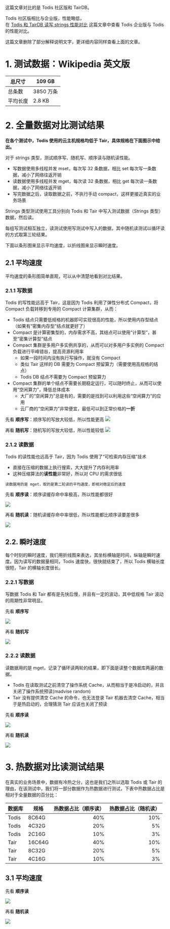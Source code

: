 这篇文章对比的是 Todis 社区版和 TairDB。

Todis 社区版相比与企业版，性能略低，  
在 [Todis 和 TairDB 读写 strings 性能对比](https://blog.topling.cn/posts/Todis%20%E5%92%8C%20TairDB%20%E8%AF%BB%E5%86%99%20strings%20%E6%80%A7%E8%83%BD%E5%AF%B9%E6%AF%94/) 这篇文章中查看 Todis 企业版与 Todis 的性能对比。

这篇文章删除了部分解释说明文字，更详细内容同样查看上面的文章。

# 1. 测试数据：Wikipedia 英文版
总尺寸	| 109 GB
--------|--------
总条数	| 3850 万条
平均长度|	2.8 KB

# 2. 全量数据对比测试结果

**在各个测试中，Todis 使用的云主机规格均低于 Tair，具体规格在下面图示中给出。**

对于 strings 类型，测试顺序写、随机写、顺序读与随机读性能。
* 写数据使用多线程并发 mset，每次写 32 条数据，相比 set 每次写一条数据，减小了网络往返开销
* 读数据使用多线程并发 mget，每次读 32 条数据，相比 get 每次读一条数据，减小了网络往返开销
* 写完数据之后，读取数据之前，不执行手动 compact，这样更接近真实的业务场景

Strings 类型测试使用工具分别向 Todis 和 Tair 中写入测试数据（Strings 类型）数据，然后读。

每组写测试相互独立，读测试使用写测试中写入的数据，其中随机读测试以循环读的方式取第三轮结果。

下面以条形图来显示平均速度，以折线图来显示瞬时速度。

## 2.1 平均速度

平均速度的条形图简单直观，可以从中清楚地看到对比结果。

### 2.1.1 **写数据**

Todis 的写性能远高于 Tair，这是因为 Todis 利用了弹性分布式 Compact，将 Compact 负载转移到专用的 Compact 计算集群，从而：
* Todis 结点只需要低规格的机器即可实现很高的性能，所以使用内存型结点（如果有“密集内存型”结点就更好了）
* Compact 是计算密集型的，内存需求不高，其结点可以使用“计算型”，甚至“密集计算型”结点
* Compact 集群是多用户多实例共享的，从而可以对多用户多实例的 Compact 负载进行平峰错谷，提高资源利用率
  * 如果一段时间内没有执行写操作，就没有 Compact
  * 类似 Tair 这样的 DB 需要为 Compact 预留算力（需要使用高规格的结点）
  * Todis DB 结点不需要为 Compact 预留算力
* Compact 集群的单个结点不需要长期稳定运行，可以随时终止，从而可以使用“空闲算力”，降低总体成本
  * 大厂的“空闲算力”总是有的，需要的是找到可以利用这些“空闲算力”的应用
  * 云厂商的“空闲算力”非常便宜，最低可以到正常价格的**一折**

先看 **顺序写**：顺序写的写放大较低，所以性能更高
![](/images/Todis(社区版)-he-TairDB-读写-strings-性能对比/strings_seq_write_avg_speed_bar.png)

再看 **随机写**：随机写的写放大较低，所以性能较低
![](/images/Todis(社区版)-he-TairDB-读写-strings-性能对比/strings_rand_write_avg_speed_bar.png)

### 2.1.2 **读数据**
Todis 的读性能也远高于 Tair，因为 Todis 使用了“可检索内存压缩”技术
* 直接在压缩的数据上执行搜索，大大提升了内存利用率
* 这种压缩算法的**读性能**非常好，所以对 CPU 的需求很低

`读数据用的是 mget，取的是第二轮读的平均速度，即相对稳定后的速度`

先看 **顺序读**：顺序读缓存命中率极高，所以性能都很好

![](/images/Todis(社区版)-he-TairDB-读写-strings-性能对比/strings_seq_read_avg_speed_bar.png)

再看 **随机读**：随机读缓存命中率很低，所以性能都比顺序读要差很多

![](/images/Todis(社区版)-he-TairDB-读写-strings-性能对比/strings_rand_read_avg_speed_bar.png)

## 2.2. 瞬时速度

每个时刻的瞬时速度，我们用折线图来表达，其坐标横轴是时间，纵轴是瞬时速度。因为读写的数据量相同，Todis 速度快，很快就结束了，所以 Todis 横轴长度很短，Tair 的横轴长度很长。

### 2.2.1 写数据
写数据 Todis 和 Tair 都有是先快后慢，并且有一定的波动，其中低规格 Tair 波动的周期性非常明显。

先看 **顺序写**

![](/images/Todis(社区版)-he-TairDB-读写-strings-性能对比/strings_seq_write_time_speed.png)

再看 **随机写**

![](/images/Todis(社区版)-he-TairDB-读写-strings-性能对比/strings_rand_write_time_speed.png)

### 2.2.2 **读数据**

读数据用的是 mget，记录了循环读两轮的结果，即下面是读整个数据库两遍的数据。

* Todis 在读取测试之前清空了操作系统 Cache，从而相当于是冷启动的，并且关闭了操作系统预读(madvise random)
* Tair 没有提供清空 Cache 的命令，也无法登录 Tair 机器去清空 Cache，相当于是热启动的，合理猜测 Tair 应该也关闭了预读

先看 **顺序读**

![](/images/Todis(社区版)-he-TairDB-读写-strings-性能对比/strings_seq_read_time_speed.png)

再看 **随机读**


![](/images/Todis(社区版)-he-TairDB-读写-strings-性能对比/strings_rand_read_time_speed.png)

# 3. 热数据对比读测试结果

在真实的业务场景中，数据有冷热之分，这也是我们之所以选取 Todis 或 Tair 的理由，在该测试中，我们将一部分数据作为热数据进行测试，下表中热数据占比是相对于全量数据的百分比：

| 数据库  | 规格   | 热数据占比（顺序读） | 热数据占比（随机读） |
| ------ | ------ | ------------------:| ----:|
| Todis  | 8C64G  | 40%                | 10%  |
| Todis  | 4C32G  | 20%                | 5%  |
| Todis  | 2C16G  | 10%                |  3%  |
| Tair | 16C64G | 40%                | 10%  |
| Tair | 8C32G  | 20%                |  5%  |
| Tair | 4C16G  | 10%                |  3%  |

## 3.1 平均速度

先看 **顺序读**

![](/images/Todis(社区版)-he-TairDB-读写-strings-性能对比/strings_seq_read_avg_speed_percent_bar.png)

再看 **随机读**

![](/images/Todis(社区版)-he-TairDB-读写-strings-性能对比/strings_rand_read_avg_speed_percent_bar.png)
